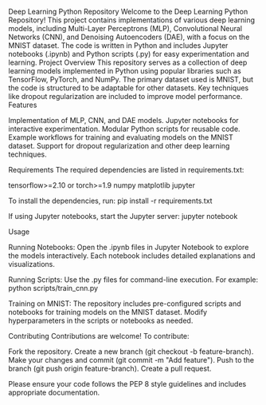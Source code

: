 Deep Learning Python Repository
Welcome to the Deep Learning Python Repository! This project contains implementations of various deep learning models, including Multi-Layer Perceptrons (MLP), Convolutional Neural Networks (CNN), and Denoising Autoencoders (DAE), with a focus on the MNIST dataset. The code is written in Python and includes Jupyter notebooks (.ipynb) and Python scripts (.py) for easy experimentation and learning.
Project Overview
This repository serves as a collection of deep learning models implemented in Python using popular libraries such as TensorFlow, PyTorch, and NumPy. The primary dataset used is MNIST, but the code is structured to be adaptable for other datasets. Key techniques like dropout regularization are included to improve model performance.
Features

Implementation of MLP, CNN, and DAE models.
Jupyter notebooks for interactive experimentation.
Modular Python scripts for reusable code.
Example workflows for training and evaluating models on the MNIST dataset.
Support for dropout regularization and other deep learning techniques.

Requirements
The required dependencies are listed in requirements.txt:

tensorflow>=2.10 or torch>=1.9
numpy
matplotlib
jupyter

To install the dependencies, run:
pip install -r requirements.txt

If using Jupyter notebooks, start the Jupyter server:
jupyter notebook

Usage

Running Notebooks: Open the .ipynb files in Jupyter Notebook to explore the models interactively. Each notebook includes detailed explanations and visualizations.

Running Scripts: Use the .py files for command-line execution. For example:
python scripts/train_cnn.py


Training on MNIST: The repository includes pre-configured scripts and notebooks for training models on the MNIST dataset. Modify hyperparameters in the scripts or notebooks as needed.


Contributing
Contributions are welcome! To contribute:

Fork the repository.
Create a new branch (git checkout -b feature-branch).
Make your changes and commit (git commit -m "Add feature").
Push to the branch (git push origin feature-branch).
Create a pull request.

Please ensure your code follows the PEP 8 style guidelines and includes appropriate documentation.